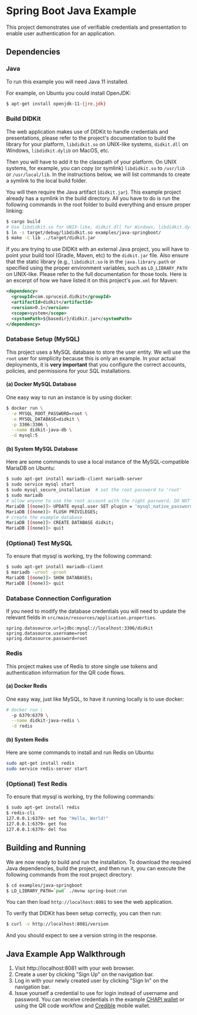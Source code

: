 # Spring Boot Java Example

This project demonstrates use of verifiable credentials and presentation to enable
user authentication for an application.

## Dependencies

### Java

To run this example you will need Java 11 installed.

For example, on Ubuntu you could install OpenJDK:

```bash
$ apt-get install openjdk-11-{jre,jdk}
```

### Build DIDKit

The web application makes use of DIDKit to handle credentials and presentations,
please refer to the project's documentation to build the library for your platform,
`libdidkit.so` on UNIX-like systems, `didkit.dll` on Windows, `libdidkit.dylib`
on MacOS, etc.

Then you will have to add it to the classpath of your platform. On UNIX systems,
for example, you can copy (or symlink) `libdidkit.so` to `/usr/lib` or
`/usr/local/lib`. In the instructions below, we will list commands to create a
symlink to the local build folder.

You will then require the Java artifact (`didkit.jar`). This example project
already has a symlink in the build directory.  All you have to do is run the
following commands in the root folder to build everything and ensure proper
linking:

```bash
$ cargo build
# Use libdidkit.so for UNIX-like, didkit.dll for Windows, libdidkit.dylib for MacOS
$ ln -s target/debug/libdidkit.so examples/java-springboot/
$ make -C lib ../target/didkit.jar
```

If you are trying to use DIDKit with an external Java project, you will have to
point your build tool (Gradle, Maven, etc) to the `didkit.jar` file. Also
ensure that the static library (e.g., `libdidkit.so` is in the
`java.library.path` or specified using the proper environment variables, such
as `LD_LIBRARY_PATH` on UNIX-like. Please refer to the full documentation for
those tools. Here is an excerpt of how we have listed it on this project's
`pom.xml` for Maven:

```xml
<dependency>
  <groupId>com.spruceid.didkit</groupId>
  <artifactId>didkit</artifactId>
  <version>0.1</version>
  <scope>system</scope>
  <systemPath>${basedir}/didkit.jar</systemPath>
</dependency>
```

### Database Setup (MySQL)

This project uses a MySQL database to store the user entity. We will use the
`root` user for simplicity because this is only an example. In your actual
deployments, it is **very important** that you configure the correct accounts,
policies, and permissions for your SQL installations.


#### (a) Docker MySQL Database
One easy way to run an instance is by using docker:

```bash
$ docker run \
  -e MYSQL_ROOT_PASSWORD=root \
  -e MYSQL_DATABASE=didkit \
  -p 3306:3306 \
  --name didkit-java-db \
  -d mysql:5
```

#### (b) System MySQL Database
Here are some commands to use a local instance of the MySQL-compatible MariaDB
on Ubuntu:

```bash
$ sudo apt-get install mariadb-client mariadb-server
$ sudo service mysql start
$ sudo mysql_secure_installation  # set the root password to 'root'
$ sudo mariadb
# allow anyone to use the root account with the right password. DO NOT DO THIS IN PRODUCTION.
MariaDB [(none)]> UPDATE mysql.user SET plugin = 'mysql_native_password' WHERE User='root';
MariaDB [(none)]> FLUSH PRIVILEGES;
# create the example database
MariaDB [(none)]> CREATE DATABASE didkit;
MariaDB [(none)]> quit
```

### (Optional) Test MySQL
To ensure that mysql is working, try the following command:
```bash
$ sudo apt-get install mariadb-client
$ mariadb -uroot -proot
MariaDB [(none)]> SHOW DATABASES;
MariaDB [(none)]> quit
```

### Database Connection Configuration
If you need to modify the database credentials you will need to update the
relevant fields in `src/main/resources/application.properties`.

```
spring.datasource.url=jdbc:mysql://localhost:3306/didkit
spring.datasource.username=root
spring.datasource.password=root
```

### Redis

This project makes use of Redis to store single use tokens and authentication
information for the QR code flows.

#### (a) Docker Redis
One easy way, just like MySQL, to have it running locally is to use docker:
```bash
# docker run \
  -p 6379:6379 \
  --name didkit-java-redis \
  -d redis
```

#### (b) System Redis
Here are some commands to install and run Redis on Ubuntu:
```bash
sudo apt-get install redis
sudo service redis-server start
```

### (Optional) Test Redis
To ensure that mysql is working, try the following commands:
```bash
$ sudo apt-get install redis
$ redis-cli
127.0.0.1:6379> set foo "Hello, World!"
127.0.0.1:6379> get foo
127.0.0.1:6379> del foo
```

## Building and Running

We are now ready to build and run the installation. To download the required
Java dependencies, build the project, and then run it, you can execute the
following commands from the root project directory:

```bash
$ cd examples/java-springboot
$ LD_LIBRARY_PATH=`pwd` ./mvnw spring-boot:run
```

You can then load `http://localhost:8081` to see the web application.


To verify that DIDKit has been setup correctly, you can then run:

```bash
$ curl -v http://localhost:8081/version
```

And you should expect to see a version string in the response.

## Java Example App Walkthrough

1. Visit http://localhost:8081 with your web browser.
2. Create a user by clicking "Sign Up" on the navigation bar.
3. Log in with your newly created user by clicking "Sign In" on the navigation
   bar.
4. Issue yourself a credential to use for login instead of username and
   password. You can receive credentials in the example [CHAPI wallet](#) or
   using the QR code workflow and
   [Credible](https://github.com/spruceid/credible) mobile wallet.
